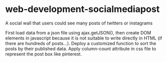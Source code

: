 # web-development-socialmediapost
A social wall that users could see many posts of twitters or instagrams

First load data from a json file using ajax.getJSON(), then create DOM elements in javascript because it is not suitable to write directly
in HTML (if there are hundreds of posts...). 
Deploy a customized function to sort the posts by their published data. 
Apply column-count attribute in css file to represent the post box like pinterest.
